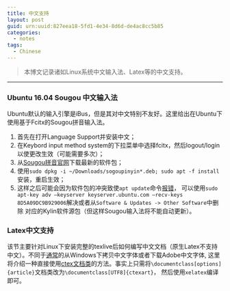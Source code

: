 ```yaml
---
title: 中文支持
layout: post
guid: urn:uuid:827eea18-5fd1-4e34-8d6d-de4ac8cc5b85
categories:
  - notes
tags:
  - Chinese
---
```



> 本博文记录诸如Linux系统中文输入法、Latex等的中文支持。


---

### Ubuntu 16.04 Sougou 中文输入法
Ubuntu默认的输入引擎是iBus，但是其对中文特别不友好。这里给出在Ubuntu下使用基于Fcitx的Sougou拼音输入法。

1. 首先在打开Language Support并安装中文；
2. 在Keybord input method system的下拉菜单中选择fcitx，然后logout/login以使更改生效（可能需要多次）；
3. 从[Sougou拼音官网](http://pinyin.sogou.com/linux/?r=pinyin)下载最新的软件包；
4. 使用`sudo dpkg -i ~/Downloads/sogoupinyin*.deb; sudo apt -f install`安装，重启生效；
5. 这样之后可能会因为软件包的冲突致使`apt update`命令[报错](http://ubuntuhandbook.org/index.php/2016/07/2-best-chinese-pinyin-im-ubuntu-16-04/)，
可以使用`sudo apt-key adv –keyserver keyserver.ubuntu.com –recv-keys 8D5A09DC9B929006`解决或者从`Software & Updates -> Other Software`中删除
对应的Kylin软件源包（但这样Sougou输入法将不能自动更新）。


### Latex中文支持
该节主要针对Linux下安装完整的texlive后如何编写中文文档（原生Latex不支持中文）。不同于[通常](https://th0.me/1681.html)的从Windows下拷贝中文字体或者下载Adobe中文字体,
这里将介绍一种直接使用[ctex文档类](https://www.kancloud.cn/thinkphp/latex/41810)的方法。事实上只需将`\documentclass[options]{article}`文档类改为`\documentclass[UTF8]{ctexart}`，
然后使用`xelatex`编译即可。
